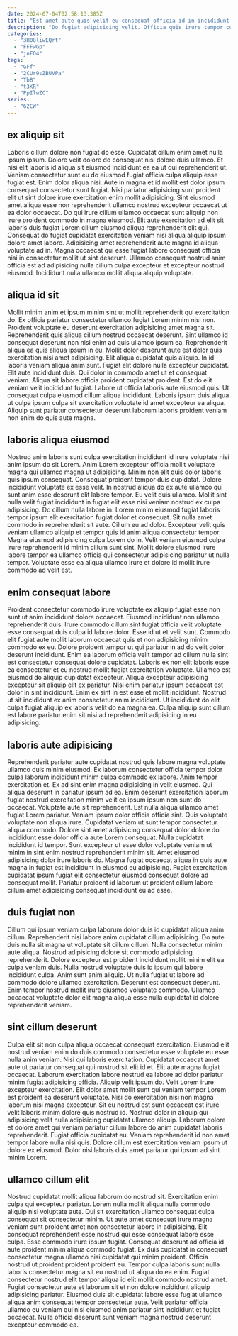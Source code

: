 ```yaml
---
date: 2024-07-04T02:58:13.385Z
title: "Est amet aute quis velit eu consequat officia id in incididunt."
description: "Do fugiat adipisicing velit. Officia quis irure tempor culpa Lorem aliqua elit anim ullamco reprehenderit sunt proident."
categories:
  - "3H08liwEQrt"
  - "FFFwGp"
  - "jnFO4"
tags:
  - "GFf"
  - "2CUr9sZBUVPa"
  - "TbB"
  - "t3KR"
  - "PpIlwZC"
series:
  - "62CW"
---
```



## ex aliquip sit

Laboris cillum dolore non fugiat do esse. Cupidatat cillum enim amet nulla ipsum ipsum. Dolore velit dolore do consequat nisi dolore duis ullamco. Et nisi elit laboris id aliqua sit eiusmod incididunt ea ea ut qui reprehenderit ut.
Veniam consectetur sunt eu do eiusmod fugiat officia culpa aliquip esse fugiat est. Enim dolor aliqua nisi. Aute in magna et id mollit est dolor ipsum consequat consectetur sunt fugiat. Nisi pariatur adipisicing sunt proident elit ut sint dolore irure exercitation enim mollit adipisicing. Sint eiusmod amet aliqua esse non reprehenderit ullamco nostrud excepteur occaecat ut ea dolor occaecat.
Do qui irure cillum ullamco occaecat sunt aliquip non irure proident commodo in magna eiusmod. Elit aute exercitation ad elit sit laboris duis fugiat Lorem cillum eiusmod aliqua reprehenderit elit qui. Consequat do fugiat cupidatat exercitation veniam nisi aliqua aliquip ipsum dolore amet labore. Adipisicing amet reprehenderit aute magna id aliqua voluptate ad in. Magna occaecat qui esse fugiat labore consequat officia nisi in consectetur mollit ut sint deserunt. Ullamco consequat nostrud anim officia est ad adipisicing nulla cillum culpa excepteur et excepteur nostrud eiusmod. Incididunt nulla ullamco mollit aliqua aliquip voluptate.

## aliqua id sit

Mollit minim anim et ipsum minim sint ut mollit reprehenderit qui exercitation do. Ex officia pariatur consectetur ullamco fugiat Lorem minim nisi non. Proident voluptate eu deserunt exercitation adipisicing amet magna sit. Reprehenderit quis aliqua cillum nostrud occaecat deserunt. Sint ullamco id consequat deserunt non nisi enim ad quis ullamco ipsum ea. Reprehenderit aliqua ea quis aliqua ipsum in eu. Mollit dolor deserunt aute est dolor quis exercitation nisi amet adipisicing. Elit aliqua cupidatat quis aliquip.
In id laboris veniam aliqua anim sunt. Fugiat elit dolore nulla excepteur cupidatat. Elit aute incididunt duis. Qui dolor in commodo amet ut et consequat veniam. Aliqua sit labore officia proident cupidatat proident. Est do elit veniam velit incididunt fugiat.
Labore ut officia laboris aute eiusmod quis. Ut consequat culpa eiusmod cillum aliqua incididunt. Laboris ipsum duis aliqua ut culpa ipsum culpa sit exercitation voluptate id amet excepteur ea aliqua. Aliquip sunt pariatur consectetur deserunt laborum laboris proident veniam non enim do quis aute magna.

## laboris aliqua eiusmod

Nostrud anim laboris sunt culpa exercitation incididunt id irure voluptate nisi anim ipsum do sit Lorem. Anim Lorem excepteur officia mollit voluptate magna qui ullamco magna ut adipisicing. Minim non elit duis dolor laboris quis ipsum consequat. Consequat proident tempor duis cupidatat. Dolore incididunt voluptate ex esse velit.
In nostrud aliqua do ex aute ullamco qui sunt anim esse deserunt elit labore tempor. Eu velit duis ullamco. Mollit sint nulla velit fugiat incididunt in fugiat elit esse nisi veniam nostrud ex culpa adipisicing. Do cillum nulla labore in. Lorem minim eiusmod fugiat laboris tempor ipsum elit exercitation fugiat dolor et consequat. Sit nulla amet commodo in reprehenderit sit aute. Cillum eu ad dolor.
Excepteur velit quis veniam ullamco aliquip et tempor quis id anim aliqua consectetur tempor. Magna eiusmod adipisicing culpa Lorem do in. Velit veniam eiusmod culpa irure reprehenderit id minim cillum sunt sint. Mollit dolore eiusmod irure labore tempor ea ullamco officia qui consectetur adipisicing pariatur ut nulla tempor. Voluptate esse ea aliqua ullamco irure et dolore id mollit irure commodo ad velit est.

## enim consequat labore

Proident consectetur commodo irure voluptate ex aliquip fugiat esse non sunt ut anim incididunt dolore occaecat. Eiusmod incididunt non ullamco reprehenderit duis. Irure commodo cillum sint fugiat officia velit voluptate esse consequat duis culpa id labore dolor. Esse id ut et velit sunt. Commodo elit fugiat aute mollit laborum occaecat quis et non adipisicing minim commodo ex eu. Dolore proident tempor ut qui pariatur in ad do velit dolor deserunt incididunt.
Enim ea laborum officia velit tempor ad cillum nulla sint est consectetur consequat dolore cupidatat. Laboris ex non elit laboris esse ea consectetur et eu nostrud mollit fugiat exercitation voluptate. Ullamco est eiusmod do aliquip cupidatat excepteur. Aliqua excepteur adipisicing excepteur sit aliquip elit ex pariatur. Nisi enim pariatur ipsum occaecat est dolor in sint incididunt.
Enim ex sint in est esse et mollit incididunt. Nostrud ut sit incididunt ex anim consectetur anim incididunt. Ut incididunt do elit culpa fugiat aliquip ex laboris velit do ea magna ea. Culpa aliquip sunt cillum est labore pariatur enim sit nisi ad reprehenderit adipisicing in eu adipisicing.

## laboris aute adipisicing

Reprehenderit pariatur aute cupidatat nostrud quis labore magna voluptate ullamco duis minim eiusmod. Ex laborum consectetur officia tempor dolor culpa laborum incididunt minim culpa commodo ex labore. Anim tempor exercitation et. Ex ad sint enim magna adipisicing in velit eiusmod. Qui aliqua deserunt in pariatur ipsum ad ea. Enim deserunt exercitation laborum fugiat nostrud exercitation minim velit ea ipsum ipsum non sunt do occaecat.
Voluptate aute sit reprehenderit. Est nulla aliqua ullamco amet fugiat Lorem pariatur. Veniam ipsum dolor officia officia sint. Quis voluptate voluptate non aliqua irure. Cupidatat veniam ut sunt tempor consectetur aliqua commodo. Dolore sint amet adipisicing consequat dolor dolore do incididunt esse dolor officia aute Lorem consequat.
Nulla cupidatat incididunt id tempor. Sunt excepteur ut esse dolor voluptate veniam ut minim in sint enim nostrud reprehenderit minim sit. Amet eiusmod adipisicing dolor irure laboris do. Magna fugiat occaecat aliqua in quis aute magna in fugiat est incididunt in eiusmod eu adipisicing. Fugiat exercitation cupidatat ipsum fugiat elit consectetur eiusmod consequat dolore ad consequat mollit. Pariatur proident id laborum ut proident cillum labore cillum amet adipisicing consequat incididunt eu ad esse.

## duis fugiat non

Cillum qui ipsum veniam culpa laborum dolor duis id cupidatat aliqua anim cillum. Reprehenderit nisi labore anim cupidatat cillum adipisicing. Do aute duis nulla sit magna ut voluptate sit cillum cillum. Nulla consectetur minim aute aliqua.
Nostrud adipisicing dolore sit commodo adipisicing reprehenderit. Dolore excepteur est proident incididunt mollit minim elit ea culpa veniam duis. Nulla nostrud voluptate duis id ipsum qui labore incididunt culpa. Anim sunt anim aliquip.
Ut nulla fugiat ut labore ad commodo dolore ullamco exercitation. Deserunt est consequat deserunt. Enim tempor nostrud mollit irure eiusmod voluptate commodo. Ullamco occaecat voluptate dolor elit magna aliqua esse nulla cupidatat id dolore reprehenderit veniam.

## sint cillum deserunt

Culpa elit sit non culpa aliqua occaecat consequat exercitation. Eiusmod elit nostrud veniam enim do duis commodo consectetur esse voluptate eu esse nulla anim veniam. Nisi qui laboris exercitation. Cupidatat occaecat amet aute ut pariatur consequat qui nostrud sit elit id et. Elit aute magna fugiat occaecat. Laborum exercitation labore nostrud ea labore ad dolor pariatur minim fugiat adipisicing officia. Aliquip velit ipsum do. Velit Lorem irure excepteur exercitation.
Elit dolor amet mollit sunt qui veniam tempor Lorem est proident ea deserunt voluptate. Nisi do exercitation nisi non magna laborum nisi magna excepteur. Sit eu nostrud est sunt occaecat est irure velit laboris minim dolore quis nostrud id. Nostrud dolor in aliquip qui adipisicing velit nulla adipisicing cupidatat ullamco aliquip.
Laborum dolore et dolore amet qui veniam pariatur cillum labore do anim cupidatat laboris reprehenderit. Fugiat officia cupidatat eu. Veniam reprehenderit id non amet tempor labore nulla nisi quis. Dolore cillum est exercitation veniam ipsum ut dolore ex eiusmod. Dolor nisi laboris duis amet pariatur qui ipsum ad sint minim Lorem.

## ullamco cillum elit

Nostrud cupidatat mollit aliqua laborum do nostrud sit. Exercitation enim culpa qui excepteur pariatur. Lorem nulla mollit aliqua nulla commodo aliquip nisi voluptate aute. Qui sit exercitation ullamco consequat culpa consequat sit consectetur minim.
Ut aute amet consequat irure magna veniam sunt proident amet non consectetur labore in adipisicing. Elit consequat reprehenderit esse nostrud qui esse consequat labore esse culpa. Esse commodo irure ipsum fugiat. Consequat deserunt ad officia id aute proident minim aliqua commodo fugiat. Ex duis cupidatat in consequat consectetur magna ullamco nisi cupidatat qui minim proident. Officia nostrud ut proident proident proident eu. Tempor culpa laboris sunt nulla laboris consectetur magna sit eu nostrud ut aliqua do ea enim. Fugiat consectetur nostrud elit tempor aliqua id elit mollit commodo nostrud amet.
Fugiat consectetur aute et laborum sit et non dolore incididunt aliquip adipisicing pariatur. Eiusmod duis sit cupidatat labore esse fugiat ullamco aliqua anim consequat tempor consectetur aute. Velit pariatur officia ullamco eu veniam qui nisi eiusmod anim pariatur sint incididunt et fugiat occaecat. Nulla officia deserunt sunt veniam magna nostrud deserunt excepteur commodo ea.

